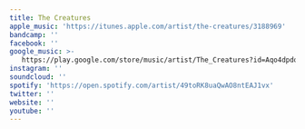 ```yaml
---
title: The Creatures
apple_music: 'https://itunes.apple.com/artist/the-creatures/3188969'
bandcamp: ''
facebook: ''
google_music: >-
   https://play.google.com/store/music/artist/The_Creatures?id=Aqo4dpdq35vwfdplzwwap4ijjvi
instagram: ''
soundcloud: ''
spotify: 'https://open.spotify.com/artist/49toRK8uaQwAO8ntEAJ1vx'
twitter: ''
website: ''
youtube: ''
---
```


